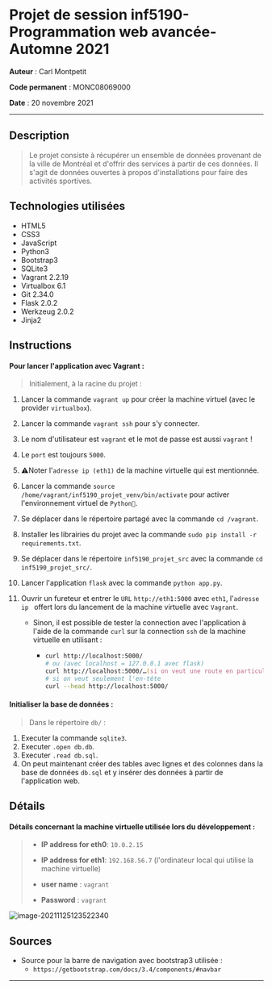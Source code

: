 # Projet de session inf5190-Programmation web avancée-Automne 2021

**Auteur** : 
Carl Montpetit

**Code permanent** : 
MONC08069000

**Date** : 
20 novembre 2021

---
## Description
>Le projet consiste à récupérer un ensemble de données provenant de la ville de Montréal et d'offrir des services à partir de ces données. Il s'agit de données ouvertes à propos d'installations pour faire des activités sportives.
## Technologies utilisées

- HTML5
- CSS3
- JavaScript
- Python3
- Bootstrap3
- SQLite3
- Vagrant 2.2.19
- Virtualbox 6.1
- Git 2.34.0
- Flask 2.0.2
- Werkzeug 2.0.2
- Jinja2

## Instructions

#### Pour lancer l'application avec **Vagrant** :

> Initialement, à la racine du projet :

1. Lancer la commande `vagrant up` pour créer la machine virtuel (avec le provider `virtualbox`).

2. Lancer la commande `vagrant ssh` pour s'y connecter.

2. Le nom d'utilisateur est `vagrant` et le mot de passe est aussi `vagrant` !

2. Le `port` est toujours `5000`.

3. ⚠️Noter l'`adresse ip (eth1)` de la machine virtuelle qui est mentionnée.

4. Lancer la commande `source /home/vagrant/inf5190_projet_venv/bin/activate` pour activer l'environnement virtuel de `Python🐍`.

5. Se déplacer dans le répertoire partagé avec la commande `cd /vagrant`.

6. Installer les librairies du projet avec la commande `sudo pip install -r requirements.txt`.

7. Se déplacer dans le répertoire `inf5190_projet_src` avec la commande `cd inf5190_projet_src/`.

8. Lancer l'application `flask` avec la commande `python app.py`.

9. Ouvrir un fureteur et entrer le `URL` `http://eth1:5000` avec `eth1`, l'`adresse ip ` offert lors du lancement de la machine virtuelle avec `Vagrant`.

   - Sinon, il est possible de tester la connection avec l'application à l'aide de la commande `curl` sur la connection `ssh` de la machine virtuelle en utilisant :

     - ```zsh
       curl http://localhost:5000/
       # ou (avec localhost = 127.0.0.1 avec flask)
       curl http://localhost:5000/…(si on veut une route en particulier)
       # si on veut seulement l'en-tête 
       curl --head http://localhost:5000/
       ```

#### Initialiser la base de données :

> Dans le répertoire `db/` :

1. Executer la commande `sqlite3`.
2. Executer `.open db.db`.
3. Executer `.read db.sql`.
4. On peut maintenant créer des tables avec lignes et des colonnes dans la base de données  `db.sql` et y insérer des données  à partir de l'application web.

## Détails

#### Détails concernant la machine virtuelle utilisée lors du développement :

> - **IP address for eth0**: `10.0.2.15 `
>
> - **IP address for eth1**: `192.168.56.7` (l'ordinateur local qui utilise la machine virtuelle)
> - **user name** : `vagrant`
> - **Password** : `vagrant`

![image-20211125123522340](https://tva1.sinaimg.cn/large/008i3skNgy1gwrx0e7y4tj31440tmdnm.jpg)

## Sources

- Source pour la barre de navigation avec bootstrap3 utilisée :
  - `https://getbootstrap.com/docs/3.4/components/#navbar`

---
